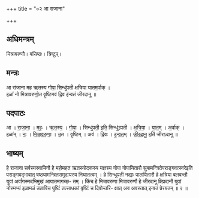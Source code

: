 +++
title = "०२ आ राजाना"

+++
## अधिमन्त्रम्
मित्रावरुणौ। वसिष्ठः। त्रिष्टुप्।

## मन्त्रः
आ रा॑जाना मह ऋतस्य गोपा॒ सिन्धु॑पती क्षत्रिया यातम॒र्वाक् ।  
इळां॑ नो मित्रावरुणो॒त वृ॒ष्टिमव॑ दि॒व इ॑न्वतं जीरदानू ॥

## पदपाठः
आ । रा॒जा॒ना॒ । म॒हः॒ । ऋ॒त॒स्य॒ । गो॒पा॒ । सिन्धु॑पती॒ इति॒ सिन्धु॑ऽपती । क्ष॒त्रि॒या॒ । या॒त॒म् । अ॒र्वाक् ।  
इळा॑म् । नः॒ । मि॒त्रा॒व॒रु॒णा॒ । उ॒त । वृ॒ष्टिम् । अव॑ । दि॒वः । इ॒न्व॒त॒म् । जी॒र॒दा॒नू॒ इति॑ जीरऽदानू ॥

## भाष्यम्
हे राजाना सर्वस्यस्वामिनौ हे महोमहत ऋतस्योदकस्य यज्ञस्य गोपा गोपायितारौ सुबामन्त्रितेपराङ्गवत्स्वरेइति पराङ्गवद्भावात् षष्ठ्यामन्त्रितसमुदायस्य निघातत्वम् । हे सिन्धुपती नद्याः पालयितारौ हे क्षत्रिया बलवन्तौ युवां अर्वागस्मदभिमुखं आयातमागच्छ- तम् । किंच हे मित्रावरुणा मित्रावरुणौ हे जीरदानू क्षिप्रदानौ युवां नोस्मभ्यं इळामन्नं उतापिच पुष्टिं तत्साधकां वृष्टिं च दिवोन्तरि- क्षात् अव अवस्तात् इन्वतं प्रेरयतम् ॥ २ ॥